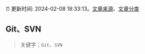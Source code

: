:alarm_clock: 更新时间: 2024-02-08 18:33:13。[文章来源](/README.md)、[文章分类](/TAGS.md)

## Git、SVN


> 关键字：`Git`、`SVN`



